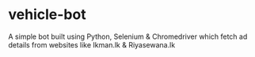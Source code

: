 # vehicle-bot
A simple bot built using Python, Selenium &amp; Chromedriver which fetch ad details from websites like Ikman.lk &amp; Riyasewana.lk
